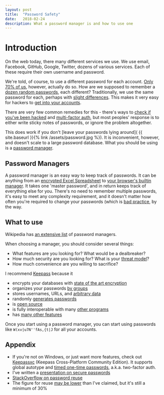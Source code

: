 ```yaml
---
layout:	post
title:	"Password Safety"
date:	2018-02-24
description: What a password manager is and how to use one
---
```


# Introduction

On the web today, there many different services we use.
We use email, Facebook, GitHub, Google, Twitter, dozens of various services.
Each of these require their own username and password.

We're told, of course, to use a different password for each account.
[Only 70% of us][hunt passwords], however, actually do so.
How are we supposed to remember a [dozen random passwords][NIST], each different?
Traditionally, we use the same password for each,
perhaps with [slight differences][password changes].
This makes it very easy for hackers to [get into your accounts][xkcd resuse].

There are very few common remedies for this -
there's ways to [check if you've been hacked](https://haveibeenpwned.com/)
and [multi-factor auth](https://en.wikipedia.org/wiki/Multi-factor_authentication),
but most peoples' response is to either write sticky notes of passwords,
or ignore the problem altogether.

This does work if you don't [leave your passwords lying around](
{{ site.baseurl }}{% link /assets/password.jpg %}).
It is inconvenient, however, and doesn't scale to a large password database.
What you should be using is a [password manager][manager].

## Password Managers
A password manager is an easy way to keep track of passwords.
It can be anything from an [encrypted Excel Spreadsheet][encrypt spreadsheet]
to [your browser's builtin manager][ddg browser passwords].
It takes one 'master password', and in return keeps track of everything else for you.
There's no need to remember multiple passwords,
it's easy to meet any complexity requirement,
and it doesn't matter how often you're required to change your passwords
(which is [bad practice](http://cs.unc.edu/~fabian/papers/PasswordExpire.pdf), by the way.

## What to use

Wikipedia has [an extensive list](https://en.wikipedia.org/wiki/List_of_password_managers)
of password managers.

When choosing a manager, you should consider several things:
- What features are you looking for? What would be a dealbreaker?
- How much security are you looking for? What is your
[threat model](https://en.wikipedia.org/wiki/Threat_model)?
- How much convenience are you willing to sacrifice?

I recommend [Keepass](https://keepass.info) because it
- encrypts your databases with [state of the art encryption][keepass aes]
- organizes your passwords [by groups](https://keepass.info/features.html#lnkgroups)
- stores usernames, URLs, and
[arbitrary data](https://keepass.info/features.html#lnktimes )
- randomly [generates passwords](https://keepass.info/help/base/pwgenerator.html)
- is [open source][source zip]
- is fully interoperable with many [other programs][wiki derivatives]
- has [many other features](https://keepass.info/features.html)

Once you start using a password manager, you can start using passwords like
`W(xv|u7N''fAs,{t|J` for all your accounts.

## Appendix
- If you're not on Windows, or just want more features, check out [Keepassxc][xc]
(Keepass Cross-Platform Community Edition). It supports global autotype and
[timed one-time passwords][totp], a.k.a. two-factor auth.
- I've written a [presentation on secure passwords][password presentation]
- [StackOverflow on password reuse](https://security.stackexchange.com/q/6682)
- The figure for reuse [may be lower][reuse study] than I've claimed,
but it's still a minimum of 30%

[reuse study]: https://www.lightbluetouchpaper.org/2011/02/09/measuring-password-re-use-empirically/
[password changes]: https://reusablesec.blogspot.com/2010/10/new-paper-on-password-security-metrics.html
[hunt passwords]: https://www.troyhunt.com/science-of-password-selection/
[xkcd resuse]: https://xkcd.com/792/
[NIST]: https://www.nist.gov/publications/character-strings-memory-and-passwords-what-recall-study-can-tell-us
[manager]: https://en.wikipedia.org/wiki/Password_manager
[encrypt spreadsheet]: https://support.office.com/en-us/article/Protect-an-Excel-file-7359d4ae-7213-4ac2-b058-f75e9311b599
[ddg browser passwords]: https://duckduckgo.com/?q=browser+manage+password+saving
[keepass aes]: https://keepass.info/help/base/security.html
[source zip]: https://keepass.info/download.html
[wiki derivatives]: https://en.wikipedia.org/wiki/KeePass#Unofficial_KeePass_derivatives
[xc]: https://keepassxc.org/
[totp]: https://en.wikipedia.org/wiki/Time-based_One-time_Password_Algorithm
[password presentation]: https://drive.google.com/open?id=15u4uXxC5K7v2Llsu8L4JVDcFNjyavW4pKBJ2GW5YV5M
